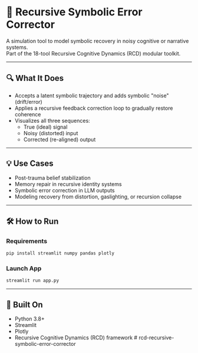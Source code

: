 # 🧠 Recursive Symbolic Error Corrector

A simulation tool to model symbolic recovery in noisy cognitive or narrative systems.  
Part of the 18-tool Recursive Cognitive Dynamics (RCD) modular toolkit.

---

## 🔍 What It Does

- Accepts a latent symbolic trajectory and adds symbolic "noise" (drift/error)
- Applies a recursive feedback correction loop to gradually restore coherence
- Visualizes all three sequences:
  - True (ideal) signal
  - Noisy (distorted) input
  - Corrected (re-aligned) output

---

## 💡 Use Cases

- Post-trauma belief stabilization
- Memory repair in recursive identity systems
- Symbolic error correction in LLM outputs
- Modeling recovery from distortion, gaslighting, or recursion collapse

---

## 🛠 How to Run

### Requirements

```bash
pip install streamlit numpy pandas plotly
```

### Launch App

```bash
streamlit run app.py
```

---

## 🧠 Built On

- Python 3.8+
- Streamlit
- Plotly
- Recursive Cognitive Dynamics (RCD) framework
#   r c d - r e c u r s i v e - s y m b o l i c - e r r o r - c o r r e c t o r  
 
